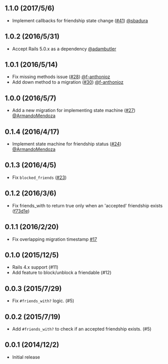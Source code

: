 ## 1.1.0 (2017/5/6)

* Implement callbacks for friendship state change ([#41](https://github.com/sungwoncho/has_friendship/pull/41)) [@sbadura](https://github.com/sbadura)

## 1.0.2 (2016/5/31)

* Accept Rails 5.0.x as a dependency [@adambutler](https://github.com/adambutler)

## 1.0.1 (2016/5/14)

* Fix missing methods issue ([#28](https://github.com/sungwoncho/has_friendship/pull/28)) [@f-anthonioz](https://github.com/f-anthonioz)
* Add down method to a migration ([#30](https://github.com/sungwoncho/has_friendship/pull/30)) [@f-anthonioz](https://github.com/f-anthonioz)

## 1.0.0 (2016/5/7)

* Add a new migration for implementing state machine ([#27](https://github.com/sungwoncho/has_friendship/pull/27)) [@ArmandoMendoza](https://github.com/ArmandoMendoza)

## 0.1.4 (2016/4/17)

* Implement state machine for friendship status ([#24](https://github.com/sungwoncho/has_friendship/pull/24)) [@ArmandoMendoza](https://github.com/ArmandoMendoza)

## 0.1.3 (2016/4/5)

* Fix `blocked_friends` ([#23](https://github.com/sungwoncho/has_friendship/pull/23))

## 0.1.2 (2016/3/6)

* Fix friends_with to return true only when an 'accepted' friendship exists ([f73d1e](https://github.com/sungwoncho/has_friendship/commit/f73d1ef2149c06135f99e0ec18457c5aa9dd85a1))

## 0.1.1 (2016/2/20)

* Fix overlapping migration timestamp [#17](https://github.com/sungwoncho/has_friendship/pull/17)

## 0.1.0 (2015/12/5)

* Rails 4.x support (#11)
* Add feature to block/unblock a friendable (#12)

## 0.0.3 (2015/7/29)

* Fix `#friends_with?` logic. (#5)

## 0.0.2 (2015/7/19)

* Add `#friends_with?` to check if an accepted friendship exists. (#5)

## 0.0.1 (2014/12/2)

* Initial release
